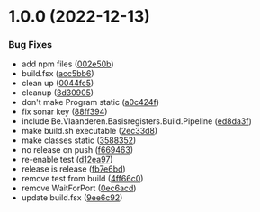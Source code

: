 # 1.0.0 (2022-12-13)


### Bug Fixes

* add npm files ([002e50b](https://github.com/informatievlaanderen/basisregisters-acmidm/commit/002e50b477a66969155996b2d73224b10e462e3a))
* build.fsx ([acc5bb6](https://github.com/informatievlaanderen/basisregisters-acmidm/commit/acc5bb6fd161df4d840869df2180d0f8887940dd))
* clean up ([0044fc5](https://github.com/informatievlaanderen/basisregisters-acmidm/commit/0044fc511a0552dbff213bd818fede2aea3febcb))
* cleanup ([3d30905](https://github.com/informatievlaanderen/basisregisters-acmidm/commit/3d3090597abb91d0342ba97719102a1ee2c1975f))
* don't make Program static ([a0c424f](https://github.com/informatievlaanderen/basisregisters-acmidm/commit/a0c424f4ff2b048ab20e316974f3c29eddf021b6))
* fix sonar key ([88ff394](https://github.com/informatievlaanderen/basisregisters-acmidm/commit/88ff3943f46b32b15cb289124ea89efb28b33591))
* include Be.Vlaanderen.Basisregisters.Build.Pipeline ([ed8da3f](https://github.com/informatievlaanderen/basisregisters-acmidm/commit/ed8da3f59b1e3dadea9330df7d32861d2aa6bb00))
* make build.sh executable ([2ec33d8](https://github.com/informatievlaanderen/basisregisters-acmidm/commit/2ec33d88702884af62fb88d6d6faf63fca6be185))
* make classes static ([3588352](https://github.com/informatievlaanderen/basisregisters-acmidm/commit/3588352f1ce9414a9ac82e39a3f96605b90480be))
* no release on push ([f669463](https://github.com/informatievlaanderen/basisregisters-acmidm/commit/f66946389fbd58aa891da4efb1c15ecf3046a3ed))
* re-enable test ([d12ea97](https://github.com/informatievlaanderen/basisregisters-acmidm/commit/d12ea97249097c56a435b3d039a8bf56352dfea7))
* release is release ([fb7e6bd](https://github.com/informatievlaanderen/basisregisters-acmidm/commit/fb7e6bd168a14f97a40b4f0c502e524debe7d171))
* remove test from build ([4ff66c0](https://github.com/informatievlaanderen/basisregisters-acmidm/commit/4ff66c070c93e9fc9c2bf1edb7112c95affb07dc))
* remove WaitForPort ([0ec6acd](https://github.com/informatievlaanderen/basisregisters-acmidm/commit/0ec6acdccf04b4976f91c883bc0fc96ceb218c5f))
* update build.fsx ([9ee6c92](https://github.com/informatievlaanderen/basisregisters-acmidm/commit/9ee6c921eb713720ee1e0da517f83fa94a231792))
